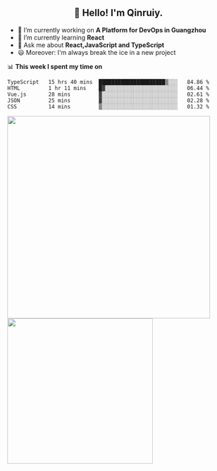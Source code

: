 <h2 align="center">👋 Hello! I'm Qinruiy.</h2>


- 🔭 I’m currently working on **A Platform for DevOps in Guangzhou**
- 🌱 I’m currently learning **React**
- 💬 Ask me about **React,JavaScript and TypeScript**
- 😃 Moreover: I'm always break the ice in a new project

📊 **This week I spent my time on**

<!--START_SECTION:waka-->
```text
TypeScript   15 hrs 40 mins  █████████████████████▒░░░   84.86 % 
HTML         1 hr 11 mins    █▓░░░░░░░░░░░░░░░░░░░░░░░   06.44 % 
Vue.js       28 mins         ▓░░░░░░░░░░░░░░░░░░░░░░░░   02.61 % 
JSON         25 mins         ▓░░░░░░░░░░░░░░░░░░░░░░░░   02.28 % 
CSS          14 mins         ▒░░░░░░░░░░░░░░░░░░░░░░░░   01.32 % 
```
<!--END_SECTION:waka-->

<p>
<img align="left" width="460" src="https://github-readme-stats.vercel.app/api?username=Qinruiy&custom_title=Qrinruiy's Github Stats&theme=graywhite&hide_border=true"/> <img align="left" width="330" src="https://github-readme-stats.vercel.app/api/top-langs/?username=Qinruiy&layout=compact&theme=graywhite&hide_border=true"/>
</p>

